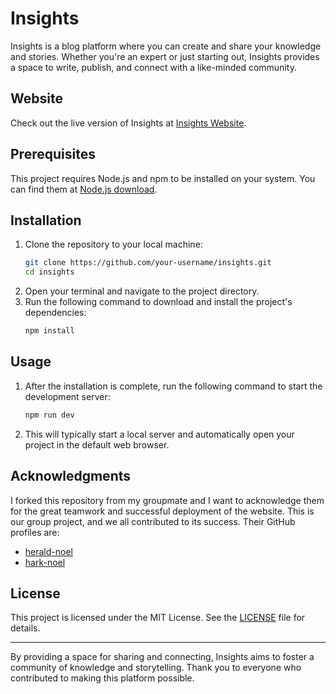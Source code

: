# Insights

Insights is a blog platform where you can create and share your knowledge and stories. Whether you're an expert or just starting out, Insights provides a space to write, publish, and connect with a like-minded community.

## Website

Check out the live version of Insights at [Insights Website](https://insights-app-tawny.vercel.app/).

## Prerequisites

This project requires Node.js and npm to be installed on your system. You can find them at [Node.js download](https://nodejs.org/).

## Installation

1. Clone the repository to your local machine:
   ```bash
   git clone https://github.com/your-username/insights.git
   cd insights
   ```
2. Open your terminal and navigate to the project directory.
3. Run the following command to download and install the project's dependencies:
   ```bash
   npm install
   ```

## Usage

1. After the installation is complete, run the following command to start the development server:
   ```bash
   npm run dev
   ```
2. This will typically start a local server and automatically open your project in the default web browser.

## Acknowledgments

I forked this repository from my groupmate and I want to acknowledge them for the great teamwork and successful deployment of the website. This is our group project, and we all contributed to its success. Their GitHub profiles are:

- [herald-noel](https://github.com/herald-noel)
- [hark-noel](https://github.com/hark-noel)

## License

This project is licensed under the MIT License. See the [LICENSE](LICENSE) file for details.

---

By providing a space for sharing and connecting, Insights aims to foster a community of knowledge and storytelling. Thank you to everyone who contributed to making this platform possible.
